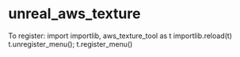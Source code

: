 # unreal_aws_texture

To register:
import importlib, aws_texture_tool as t
importlib.reload(t)
t.unregister_menu(); t.register_menu()